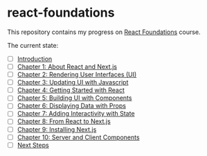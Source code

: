 # react-foundations

This repository contains my progress on
[React Foundations](https://nextjs.org/learn/react-foundations) course.

The current state:

- [ ] [Introduction](https://nextjs.org/learn/react-foundations)
- [ ] [Chapter 1: About React and Next.js](https://nextjs.org/learn/react-foundations/what-is-react-and-nextjs)
- [ ] [Chapter 2: Rendering User Interfaces (UI)](https://nextjs.org/learn/react-foundations/rendering-ui)
- [ ] [Chapter 3: Updating UI with Javascript](https://nextjs.org/learn/react-foundations/updating-ui-with-javascript)
- [ ] [Chapter 4: Getting Started with React](https://nextjs.org/learn/react-foundations/getting-started-with-react)
- [ ] [Chapter 5: Building UI with Components](https://nextjs.org/learn/react-foundations/building-ui-with-components)
- [ ] [Chapter 6: Displaying Data with Props](https://nextjs.org/learn/react-foundations/displaying-data-with-props)
- [ ] [Chapter 7: Adding Interactivity with State](https://nextjs.org/learn/react-foundations/updating-state)
- [ ] [Chapter 8: From React to Next.js](https://nextjs.org/learn/react-foundations/from-react-to-nextjs)
- [ ] [Chapter 9: Installing Next.js](https://nextjs.org/learn/react-foundations/installation)
- [ ] [Chapter 10: Server and Client Components](https://nextjs.org/learn/react-foundations/server-and-client-components)
- [ ] [Next Steps](https://nextjs.org/learn/react-foundations/next-steps)
